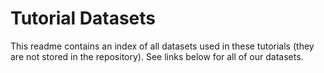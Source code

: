 # Tutorial Datasets

This readme contains an index of all datasets used in these tutorials (they are not stored in the repository). See links below for all of our datasets.

